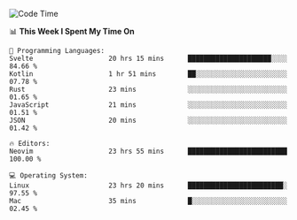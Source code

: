 <!-- [![Top Langs](https://github-readme-stats.vercel.app/api/top-langs/?username=gagahsyuja&theme=dracula&hide_border=true&border_radius=7)](https://github.com/anuraghazra/github-readme-stats) -->

<!--START_SECTION:waka-->
![Code Time](http://img.shields.io/badge/Code%20Time-861%20hrs%2022%20mins-blue)

📊 **This Week I Spent My Time On** 

```text
💬 Programming Languages: 
Svelte                   20 hrs 15 mins      █████████████████████░░░░   84.66 % 
Kotlin                   1 hr 51 mins        ██░░░░░░░░░░░░░░░░░░░░░░░   07.78 % 
Rust                     23 mins             ░░░░░░░░░░░░░░░░░░░░░░░░░   01.65 % 
JavaScript               21 mins             ░░░░░░░░░░░░░░░░░░░░░░░░░   01.51 % 
JSON                     20 mins             ░░░░░░░░░░░░░░░░░░░░░░░░░   01.42 % 

🔥 Editors: 
Neovim                   23 hrs 55 mins      █████████████████████████   100.00 % 

💻 Operating System: 
Linux                    23 hrs 20 mins      ████████████████████████░   97.55 % 
Mac                      35 mins             █░░░░░░░░░░░░░░░░░░░░░░░░   02.45 % 
```


<!--END_SECTION:waka-->
